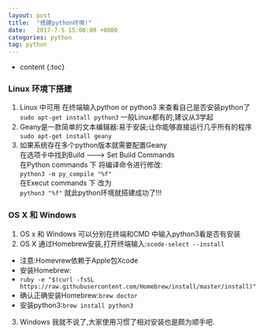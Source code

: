 ```yaml
---
layout: post
title:  "搭建python环境!"
date:   2017-7-5 15:00:00 +0800
categories: python
tag: python
---
```


* content
{:toc}

### Linux 环境下搭建 ###
1. Linux 中可用 在终端输入python or python3 来查看自己是否安装python了
`sudo apt-get install python3` 一般Linux都有的,建议从3学起
2. Geany是一款简单的文本编辑器:易于安装;让你能够直接运行几乎所有的程序
`sudo apt-get install geany`
3. 如果系统存在多个python版本就需要配置Geany  
在选项卡中找到Build ---> Set Build Commands  
在Python commands 下 将编译命令进行修改:  
`python3 -m py_compile "%f"`   
在Execut commands 下 改为  
`python3 "%f"`
就此python环境就搭建成功了!!!  

### OS X 和 Windows ###
1. OS x 和 Windows 可以分别在终端和CMD 中输入python3看是否有安装
2. OS X 通过Homebrew安装,打开终端输入:`scode-select --install`
* 注意:Homevrew依赖于Apple包Xcode
* 安装Homebrew:   
* `ruby -e "$(curl -fsSL https://raw.githubusercontent.com/Homebrew/install/master/install)"`
* 确认正确安装Homebrew:`brew doctor`
* 安装python3:`brew install python3`
3. Windows 我就不说了,大家使用习惯了相对安装也是颇为顺手吧.
